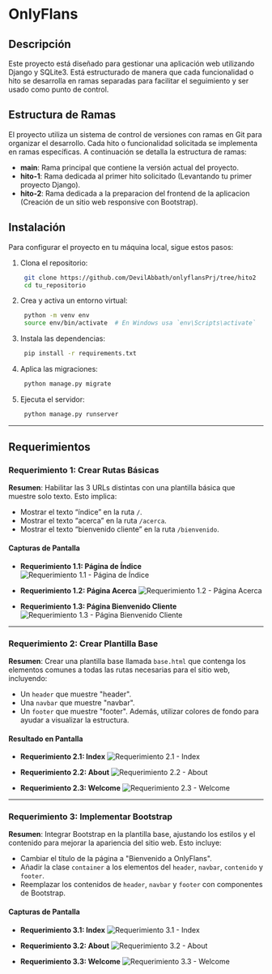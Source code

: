 # OnlyFlans

## Descripción

Este proyecto está diseñado para gestionar una aplicación web utilizando Django y SQLite3. Está estructurado de manera que cada funcionalidad o hito se desarrolla en ramas separadas para facilitar el seguimiento y ser usado como punto de control.

## Estructura de Ramas

El proyecto utiliza un sistema de control de versiones con ramas en Git para organizar el desarrollo. Cada hito o funcionalidad solicitada se implementa en ramas específicas. A continuación se detalla la estructura de ramas:

- **main**: Rama principal que contiene la versión actual del proyecto.
- **hito-1**: Rama dedicada al primer hito solicitado (Levantando tu primer proyecto Django).
- **hito-2**: Rama dedicada a la preparacion del frontend de la aplicacion (Creación de un sitio web responsive con Bootstrap).


## Instalación

Para configurar el proyecto en tu máquina local, sigue estos pasos:

1. Clona el repositorio:

   ```bash
    git clone https://github.com/DevilAbbath/onlyflansPrj/tree/hito2
    cd tu_repositorio

2. Crea y activa un entorno virtual:

   ```bash
    python -m venv env
    source env/bin/activate  # En Windows usa `env\Scripts\activate`

3. Instala las dependencias:

   ```bash
    pip install -r requirements.txt

4. Aplica las migraciones:

   ```bash
    python manage.py migrate


5. Ejecuta el servidor:

   ```bash
    python manage.py runserver

---

## Requerimientos

### Requerimiento 1: Crear Rutas Básicas

**Resumen**: Habilitar las 3 URLs distintas con una plantilla básica que muestre solo texto. Esto implica:
- Mostrar el texto “índice” en la ruta `/`.
- Mostrar el texto “acerca” en la ruta `/acerca`.
- Mostrar el texto “bienvenido cliente” en la ruta `/bienvenido`.

#### Capturas de Pantalla
- **Requerimiento 1.1: Página de Índice**
![Requerimiento 1.1 - Página de Índice](prints/Hito2/req2.1.png)

- **Requerimiento 1.2: Página Acerca**
![Requerimiento 1.2 - Página Acerca](prints/Hito2/req2.2.png)

- **Requerimiento 1.3: Página Bienvenido Cliente**
![Requerimiento 1.3 - Página Bienvenido Cliente](prints/Hito2/req2.3.png)

---

### Requerimiento 2: Crear Plantilla Base

**Resumen**: Crear una plantilla base llamada `base.html` que contenga los elementos comunes a todas las rutas necesarias para el sitio web, incluyendo:
- Un `header` que muestre "header".
- Una `navbar` que muestre "navbar".
- Un `footer` que muestre "footer".
Además, utilizar colores de fondo para ayudar a visualizar la estructura.

#### Resultado en Pantalla
- **Requerimiento 2.1: Index**
![Requerimiento 2.1 - Index](prints/Hito2/req3.1.png)

- **Requerimiento 2.2: About**
![Requerimiento 2.2 - About](prints/Hito2/req3.2.png)

- **Requerimiento 2.3: Welcome**
![Requerimiento 2.3 - Welcome](prints/Hito2/req3.3.png)

---

### Requerimiento 3: Implementar Bootstrap

**Resumen**: Integrar Bootstrap en la plantilla base, ajustando los estilos y el contenido para mejorar la apariencia del sitio web. Esto incluye:
- Cambiar el título de la página a "Bienvenido a OnlyFlans".
- Añadir la clase `container` a los elementos del `header`, `navbar`, `contenido` y `footer`.
- Reemplazar los contenidos de `header`, `navbar` y `footer` con componentes de Bootstrap.

#### Capturas de Pantalla
- **Requerimiento 3.1: Index**
![Requerimiento 3.1 - Index](prints/Hito2/req4.1.png)

- **Requerimiento 3.2: About**
![Requerimiento 3.2 - About](prints/Hito2/req4.2.png)

- **Requerimiento 3.3: Welcome**
![Requerimiento 3.3 - Welcome](prints/Hito2/req4.3.png)


